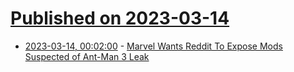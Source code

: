 # [Published on 2023-03-14](index.md)

* [2023-03-14, 00:02:00](https://entertainment.slashdot.org/story/23/03/13/2141217/marvel-wants-reddit-to-expose-mods-suspected-of-ant-man-3-leak?utm_source=rss1.0mainlinkanon&utm_medium=feed) - [Marvel Wants Reddit To Expose Mods Suspected of Ant-Man 3 Leak](https://entertainment.slashdot.org/story/23/03/13/2141217/marvel-wants-reddit-to-expose-mods-suspected-of-ant-man-3-leak?utm_source=rss1.0mainlinkanon&utm_medium=feed)
